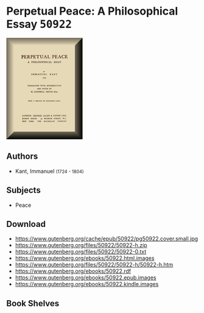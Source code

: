 # Perpetual Peace: A Philosophical Essay <kbd>50922</kbd>

![](./cover.medium.jpg "")

## Authors


 - Kant, Immanuel <small>(1724 - 1804)</small>

## Subjects


 - Peace

## Download


 - https://www.gutenberg.org/cache/epub/50922/pg50922.cover.small.jpg
 - https://www.gutenberg.org/files/50922/50922-h.zip
 - https://www.gutenberg.org/files/50922/50922-0.txt
 - https://www.gutenberg.org/ebooks/50922.html.images
 - https://www.gutenberg.org/files/50922/50922-h/50922-h.htm
 - https://www.gutenberg.org/ebooks/50922.rdf
 - https://www.gutenberg.org/ebooks/50922.epub.images
 - https://www.gutenberg.org/ebooks/50922.kindle.images

## Book Shelves


